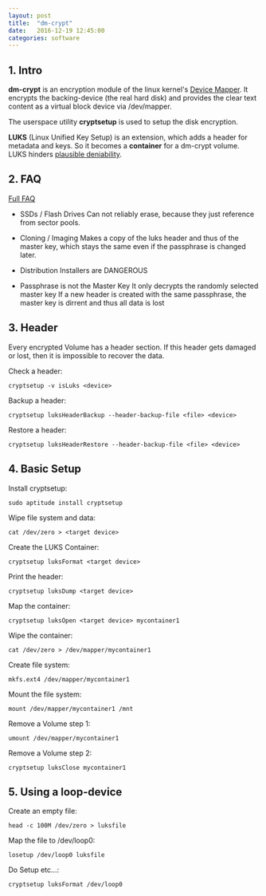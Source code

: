 ```yaml
---
layout: post
title:  "dm-crypt"
date:   2016-12-19 12:45:00
categories: software
---
```


## 1. Intro

**dm-crypt** is an encryption module of the linux kernel's [Device Mapper](https://en.wikipedia.org/wiki/Device_mapper).
It encrypts the backing-device (the real hard disk) and provides the clear text content as a virtual block device via /dev/mapper.

The userspace utility **cryptsetup** is used to setup the disk encryption.

**LUKS** (Linux Unified Key Setup) is an extension, which adds a header for metadata and keys. So it becomes a **container** for a dm-crypt volume. LUKS hinders [plausible deniability](https://en.wikipedia.org/wiki/Plausible_deniability).

## 2. FAQ

[Full FAQ](https://gitlab.com/cryptsetup/cryptsetup/wikis/FrequentlyAskedQuestions)

* SSDs / Flash Drives
  Can not reliably erase, because they just reference from sector pools.
  
* Cloning / Imaging
  Makes a copy of the luks header and thus of the master key, which stays the same even if the passphrase is changed later.
  
* Distribution Installers are DANGEROUS

* Passphrase is not the Master Key
  It only decrypts the randomly selected master key
  If a new header is created with the same passphrase, the master key is dirrent and thus all data is lost

## 3. Header

Every encrypted Volume has a header section. If this header gets damaged or lost, then it is impossible to recover the data.

Check a header:

```cryptsetup -v isLuks <device>```

Backup a header:

```cryptsetup luksHeaderBackup --header-backup-file <file> <device>```

Restore a header:

```cryptsetup luksHeaderRestore --header-backup-file <file> <device>```


## 4. Basic Setup

Install cryptsetup:

```sudo aptitude install cryptsetup```

Wipe file system and data:

```cat /dev/zero > <target device>```

Create the LUKS Container:

```cryptsetup luksFormat <target device>```

Print the header:

```cryptsetup luksDump <target device>```

Map the container:

```cryptsetup luksOpen <target device> mycontainer1```

Wipe the container:

```cat /dev/zero > /dev/mapper/mycontainer1```

Create file system:

```mkfs.ext4 /dev/mapper/mycontainer1```

Mount the file system:

```mount /dev/mapper/mycontainer1 /mnt```

Remove a Volume step 1:

```umount /dev/mapper/mycontainer1```

Remove a Volume step 2:

```cryptsetup luksClose mycontainer1```


## 5. Using a loop-device

Create an empty file:

```head -c 100M /dev/zero > luksfile```

Map the file to /dev/loop0:

```losetup /dev/loop0 luksfile```

Do Setup etc...:

```cryptsetup luksFormat /dev/loop0```


